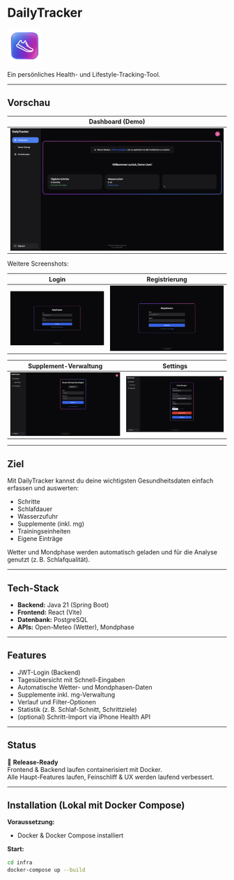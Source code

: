 # DailyTracker

<img src="frontend/public/App.png" alt="App Icon" width="80" style="border-radius: 16px;" />

Ein persönliches Health- und Lifestyle-Tracking-Tool.

---

## Vorschau

| Dashboard (Demo)                     |
|--------------------------------------|
| ![Dashboard Demo](docs/screenshots/Demo_Dashboard.png) |

Weitere Screenshots:

| Login                               | Registrierung                        |
|-------------------------------------|--------------------------------------|
| ![Login](docs/screenshots/login.png) | ![Registrierung](docs/screenshots/register.png) |

| Supplement-Verwaltung               | Settings                             |
|-------------------------------------|--------------------------------------|
| ![Supplements](docs/screenshots/supplements.png) | ![Settings](docs/screenshots/settings.png) |

---

## Ziel

Mit DailyTracker kannst du deine wichtigsten Gesundheitsdaten einfach erfassen und auswerten:

- Schritte
- Schlafdauer
- Wasserzufuhr
- Supplemente (inkl. mg)
- Trainingseinheiten
- Eigene Einträge

Wetter und Mondphase werden automatisch geladen und für die Analyse genutzt (z. B. Schlafqualität).

---

## Tech-Stack

- **Backend:** Java 21 (Spring Boot)
- **Frontend:** React (Vite)
- **Datenbank:** PostgreSQL
- **APIs:** Open-Meteo (Wetter), Mondphase

---

## Features

- JWT-Login (Backend)
- Tagesübersicht mit Schnell-Eingaben
- Automatische Wetter- und Mondphasen-Daten
- Supplemente inkl. mg-Verwaltung
- Verlauf und Filter-Optionen
- Statistik (z. B. Schlaf-Schnitt, Schrittziele)
- (optional) Schritt-Import via iPhone Health API

---

## Status

🚀 **Release-Ready**  
Frontend & Backend laufen containerisiert mit Docker.  
Alle Haupt-Features laufen, Feinschliff & UX werden laufend verbessert.

---

## Installation (Lokal mit Docker Compose)

**Voraussetzung:**  
- Docker & Docker Compose installiert

**Start:**
```bash
cd infra
docker-compose up --build
